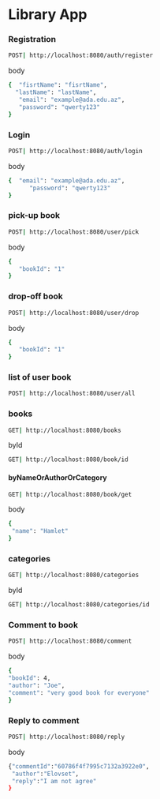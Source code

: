 # Library App
 ### Registration
 ```sh
 POST| http://localhost:8080/auth/register
 ```
body
 ```sh
{  "fisrtName": "fisrtName",
   "lastName": "lastName",
    "email": "example@ada.edu.az",
    "password": "qwerty123"
}
 ```
 ### Login
  ```sh
  POST| http://localhost:8080/auth/login
  ```
body
 ```sh
{  "email": "example@ada.edu.az",
       "password": "qwerty123"
}
 ```
### pick-up book
  ```sh
  POST| http://localhost:8080/user/pick
  ```
body
 ```sh
{  
    "bookId": "1"
}
 ```
### drop-off book
  ```sh
  POST| http://localhost:8080/user/drop
  ```
body
 ```sh
{  
    "bookId": "1"
}
 ```
### list of user book
  ```sh
  POST| http://localhost:8080/user/all
  ```
### books
  ```sh
  GET| http://localhost:8080/books
  ```
 byId
  ```sh
  GET| http://localhost:8080/book/id
  ```
#### byNameOrAuthorOrCategory
  ```sh
  GET| http://localhost:8080/book/get
  ```
body
 ```sh
{  
  "name": "Hamlet"
}
 ```
### categories
  ```sh
  GET| http://localhost:8080/categories
  ```
 byId
  ```sh
  GET| http://localhost:8080/categories/id
  ```
### Comment to book

  ```sh
  POST| http://localhost:8080/comment
  ```
body
 ```sh
{
"bookId": 4,
"author": "Joe",
"comment": "very good book for everyone"
}
 ```
### Reply to comment

  ```sh
  POST| http://localhost:8080/reply
  ```
body
 ```sh
{"commentId":"60786f4f7995c7132a3922e0",
  "author":"Elovset",
  "reply":"I am not agree"
}
 ```
